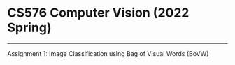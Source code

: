 # CS576 Computer Vision (2022 Spring)
---
Assignment 1: Image Classification using Bag of Visual Words (BoVW)
